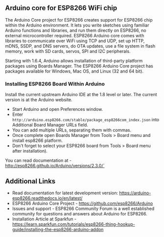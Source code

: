 
## Arduino core for ESP8266 WiFi chip
The Arduino Core project for ESP8266 creates support for ESP8266 chip within the Arduino environment. It lets you write sketches using familiar Arduino functions and libraries, and run them directly on ESP8266, no external microcontroller required. ESP8266 Arduino core comes with libraries to communicate over WiFi using TCP and UDP, set up HTTP, mDNS, SSDP, and DNS servers, do OTA updates, use a file system in flash memory, work with SD cards, servos, SPI and I2C peripherals.

Starting with 1.6.4, Arduino allows installation of third-party platform packages using Boards Manager. The ESP8266 Arduino Core project has packages available for Windows, Mac OS, and Linux (32 and 64 bit).

### Installing ESP8266 Board Within Arduino 
Install the current upstream Arduino IDE at the 1.8 level or later. The current version is at the Arduino website.

- Start Arduino and open Preferences window. 
- Enter `http://arduino.esp8266.com/stable/package_esp8266com_index.json` into Additional Board Manager URLs field. 
- You can add multiple URLs, separating them with commas.
- Once complete open Boards Manager from Tools > Board menu and install esp8266 platform.
- Don't forget to select your ESP8266 board from Tools > Board menu after installation). 

You can read documentation at - http://esp8266.github.io/Arduino/versions/2.3.0/`

## Additional Links 
- Read documentation for latest development version: https://arduino-esp8266.readthedocs.io/en/latest/
- ESP8266 Arduino Core Project - https://github.com/esp8266/Arduino
- Issues and support - ESP8266 Community Forum is a well established community for questions and answers about Arduino for ESP8266.
- Installation Article at Sparkfun - https://learn.sparkfun.com/tutorials/esp8266-thing-hookup-guide/installing-the-esp8266-arduino-addon
